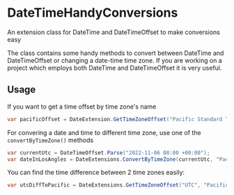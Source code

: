 # DateTimeHandyConversions
An extension class for DateTime and DateTimeOffset to make conversions easy

The class contains some handy methods to convert between DateTime and DateTimeOffset or changing a date-time time zone.
If you are working on a project which employs both DateTime and DateTimeOffset it is very useful. 


## Usage
If you want to get a time offset by time zone's name
```csharp
var pacificOffset = DateExtension.GetTimeZoneOffset("Pacific Standard Time");    // Retuens -8
```



For convering a date and time to different time zone, use one of the `convertByTimeZone()` methods
```csharp
var currentUtc = DateTimeOffset.Parse("2022-11-06 08:00 +00:00");
var dateInLosAngles = DateExtensions.ConvertByTimeZone(currentUtc, "Pacific Standard Time");
```

You can find the time difference between 2 time zones easily:
```csharp
var utcDiffToPacific = DateExtensions.GetTimeZoneOffset("UTC", "Pacific Standard Time");
```
